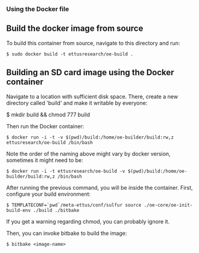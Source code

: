 ### Using the Docker file

## Build the docker image from source

To build this container from source, navigate to this directory and run:

    $ sudo docker build -t ettusresearch/oe-build .

## Building an SD card image using the Docker container

Navigate to a location with sufficient disk space. There, create a new directory
called 'build' and make it writable by everyone:

   $ mkdir build && chmod 777 build

Then run the Docker container:

    $ docker run -i -t -v $(pwd)/build:/home/oe-builder/build:rw,z ettusresearch/oe-build /bin/bash

Note the order of the naming above might vary by docker version, sometimes it might need to be:

    $ docker run -i -t ettusresearch/oe-build -v $(pwd)/build:/home/oe-builder/build:rw,z /bin/bash

After running the previous command, you will be inside the container. First,
configure your build environment:

    $ TEMPLATECONF=`pwd`/meta-ettus/conf/sulfur source ./oe-core/oe-init-build-env ./build ./bitbake

If you get a warning regarding chmod, you can probably ignore it.

Then, you can invoke bitbake to build the image:

    $ bitbake <image-name>


